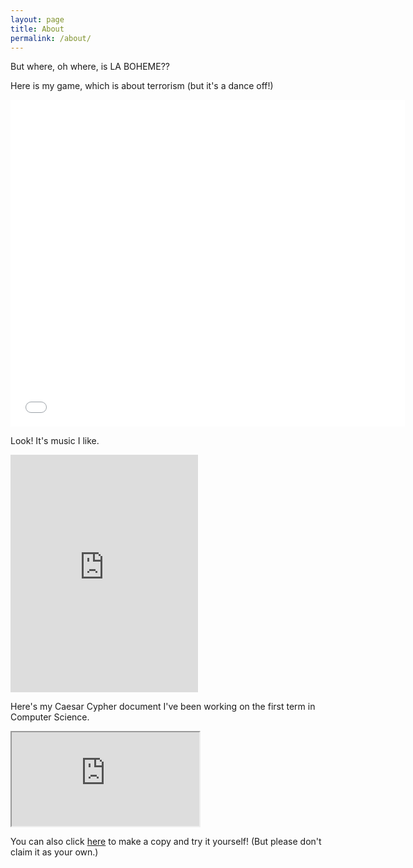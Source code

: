 ```yaml
---
layout: page
title: About
permalink: /about/
---
```


But where, oh where, is LA BOHEME??

Here is my game, which is about terrorism (but it's a dance off!)

<iframe allowtransparency="true" width="630.5" height="522.6" src="//scratch.mit.edu/projects/embed/229303652/?autostart=false" frameborder="0" allowfullscreen>
</iframe>
    
Look! It's music I like.

<iframe src="https://open.spotify.com/embed/user/udvhbu5ewe5t7cvt9a6z74uev/playlist/6aDf8v5o4ELbxWd0TFSZFN" width="300" height="380" frameborder="0" allowtransparency="true" allow="encrypted-media"></iframe>

Here's my Caesar Cypher document I've been working on the first term in Computer Science.

<iframe src="https://docs.google.com/spreadsheets/d/e/2PACX-1vSX-vwS4g__r09-ALnfNOdNVSpQBC5EQBRwJ4n0FieFlDGwx2dOonnt3RKJSZOn4gPXZTGWVJelKlxZ/pubhtml?widget=true&amp;headers=false"></iframe>

You can also click <a href="https://docs.google.com/spreadsheets/d/17AlhC5dECzZA0Uh59Jy31lHdPGFtEgCWewkZVJVDziw/edit?usp=sharing">here</a> to make a copy and try it yourself! (But please don't claim it as your own.)
